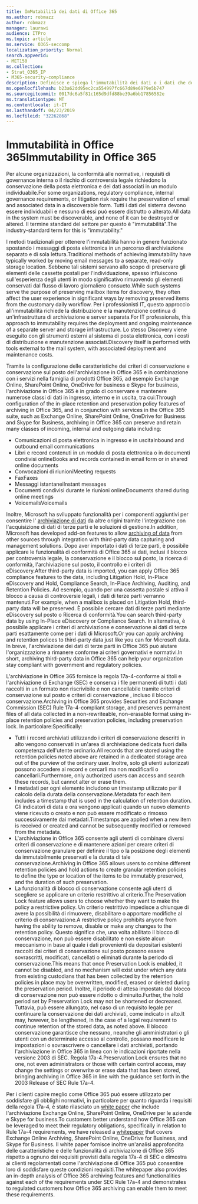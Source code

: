```yaml
---
title: ImMutabilità dei dati di Office 365
ms.author: robmazz
author: robmazz
manager: laurawi
audience: ITPro
ms.topic: article
ms.service: O365-seccomp
localization_priority: Normal
search.appverid:
- MET150
ms.collection:
- Strat_O365_IP
- M365-security-compliance
description: Definisce e spiega l'immutabilità dei dati o i dati che devono essere individuabili e che non possono essere distrutti o modificati.
ms.openlocfilehash: b23a62dd95ec2ca554997fc667d89e6979e5b747
ms.sourcegitcommit: 0017dc6a5f81c165d9dfd88be39a6bb17856582e
ms.translationtype: MT
ms.contentlocale: it-IT
ms.lasthandoff: 04/23/2019
ms.locfileid: "32262868"
---
```

# <a name="immutability-in-office-365"></a><span data-ttu-id="12bfe-103">Immutabilità in Office 365</span><span class="sxs-lookup"><span data-stu-id="12bfe-103">Immutability in Office 365</span></span>
<span data-ttu-id="12bfe-104">Per alcune organizzazioni, la conformità alle normative, i requisiti di governance interna o il rischio di controversia legale richiedono la conservazione della posta elettronica e dei dati associati in un modulo individuabile.</span><span class="sxs-lookup"><span data-stu-id="12bfe-104">For some organizations, regulatory compliance, internal governance requirements, or litigation risk require the preservation of email and associated data in a discoverable form.</span></span> <span data-ttu-id="12bfe-105">Tutti i dati del sistema devono essere individuabili e nessuno di essi può essere distrutto o alterato.</span><span class="sxs-lookup"><span data-stu-id="12bfe-105">All data in the system must be discoverable, and none of it can be destroyed or altered.</span></span> <span data-ttu-id="12bfe-106">Il termine standard del settore per questo è "immutabilità".</span><span class="sxs-lookup"><span data-stu-id="12bfe-106">The industry-standard term for this is "immutability."</span></span> 

<span data-ttu-id="12bfe-107">I metodi tradizionali per ottenere l'immutabilità hanno in genere funzionato spostando i messaggi di posta elettronica in un percorso di archiviazione separato e di sola lettura.</span><span class="sxs-lookup"><span data-stu-id="12bfe-107">Traditional methods of achieving immutability have typically worked by moving email messages to a separate, read-only storage location.</span></span> <span data-ttu-id="12bfe-108">Sebbene tali sistemi servano allo scopo di preservare gli elementi delle cassette postali per l'individuazione, spesso influiscono sull'esperienza degli utenti in modo significativo rimuovendo gli elementi conservati dal flusso di lavoro giornaliero consueto.</span><span class="sxs-lookup"><span data-stu-id="12bfe-108">While such systems serve the purpose of preserving mailbox items for discovery, they often affect the user experience in significant ways by removing preserved items from the customary daily workflow.</span></span> <span data-ttu-id="12bfe-109">Per i professionisti IT, questo approccio all'immutabilità richiede la distribuzione e la manutenzione continua di un'infrastruttura di archiviazione e server separata.</span><span class="sxs-lookup"><span data-stu-id="12bfe-109">For IT professionals, this approach to immutability requires the deployment and ongoing maintenance of a separate server and storage infrastructure.</span></span> <span data-ttu-id="12bfe-110">Lo stesso Discovery viene eseguito con gli strumenti esterni al sistema di posta elettronica, con i costi di distribuzione e manutenzione associati.</span><span class="sxs-lookup"><span data-stu-id="12bfe-110">Discovery itself is performed with tools external to the mail system, with associated deployment and maintenance costs.</span></span>

<span data-ttu-id="12bfe-111">Tramite la configurazione delle caratteristiche dei criteri di conservazione e conservazione sul posto dell'archiviazione in Office 365 e in combinazione con i servizi nella famiglia di prodotti Office 365, ad esempio Exchange Online, SharePoint Online, OneDrive for business e Skype for business, l'archiviazione in Office 365 è in grado di conservare e mantenere numerose classi di dati in ingresso, interno e in uscita, tra cui:</span><span class="sxs-lookup"><span data-stu-id="12bfe-111">Through configuration of the in-place retention and preservation policy features of archiving in Office 365, and in conjunction with services in the Office 365 suite, such as Exchange Online, SharePoint Online, OneDrive for Business and Skype for Business, archiving in Office 365 can preserve and retain many classes of incoming, internal and outgoing data including:</span></span>
- <span data-ttu-id="12bfe-112">Comunicazioni di posta elettronica in ingresso e in uscita</span><span class="sxs-lookup"><span data-stu-id="12bfe-112">Inbound and outbound email communications</span></span>
- <span data-ttu-id="12bfe-113">Libri e record contenuti in un modulo di posta elettronica o in documenti condivisi online</span><span class="sxs-lookup"><span data-stu-id="12bfe-113">Books and records contained in email form or in shared online documents</span></span>
- <span data-ttu-id="12bfe-114">Convocazioni di riunioni</span><span class="sxs-lookup"><span data-stu-id="12bfe-114">Meeting requests</span></span>
- <span data-ttu-id="12bfe-115">Fax</span><span class="sxs-lookup"><span data-stu-id="12bfe-115">Faxes</span></span>
- <span data-ttu-id="12bfe-116">Messaggi istantanei</span><span class="sxs-lookup"><span data-stu-id="12bfe-116">Instant messages</span></span>
- <span data-ttu-id="12bfe-117">Documenti condivisi durante le riunioni online</span><span class="sxs-lookup"><span data-stu-id="12bfe-117">Documents shared during online meetings</span></span>
- <span data-ttu-id="12bfe-118">Voicemails</span><span class="sxs-lookup"><span data-stu-id="12bfe-118">Voicemails</span></span>

<span data-ttu-id="12bfe-119">Inoltre, Microsoft ha sviluppato funzionalità per i componenti aggiuntivi per consentire l' [archiviazione di dati](https://support.office.com/article/Archiving-third-party-data-in-Office-365-0ce338d5-3666-4a18-86ab-c6910ff408cc) da altre origini tramite l'integrazione con l'acquisizione di dati di terze parti e le soluzioni di gestione.</span><span class="sxs-lookup"><span data-stu-id="12bfe-119">In addition, Microsoft has developed add-on features to allow [archiving of data](https://support.office.com/article/Archiving-third-party-data-in-Office-365-0ce338d5-3666-4a18-86ab-c6910ff408cc) from other sources through integration with third-party data capturing and management solutions.</span></span> <span data-ttu-id="12bfe-120">Dopo aver importato i dati di terze parti, è possibile applicare le funzionalità di conformità di Office 365 ai dati, inclusi il blocco per controversia legale, la conservazione e il blocco sul posto, la ricerca di conformità, l'archiviazione sul posto, il controllo e i criteri di eDiscovery.</span><span class="sxs-lookup"><span data-stu-id="12bfe-120">After third-party data is imported, you can apply Office 365 compliance features to the data, including Litigation Hold, In-Place eDiscovery and Hold, Compliance Search, In-Place Archiving, Auditing, and Retention Policies.</span></span> <span data-ttu-id="12bfe-121">Ad esempio, quando per una cassetta postale si attiva il blocco a causa di controversie legali, i dati di terze parti verranno mantenuti.</span><span class="sxs-lookup"><span data-stu-id="12bfe-121">For example, when a mailbox is placed on Litigation Hold, third-party data will be preserved.</span></span> <span data-ttu-id="12bfe-122">È possibile cercare dati di terze parti mediante eDiscovery sul posto o Ricerca di conformità.</span><span class="sxs-lookup"><span data-stu-id="12bfe-122">You can search third-party data by using In-Place eDiscovery or Compliance Search.</span></span> <span data-ttu-id="12bfe-123">In alternativa, è possibile applicare i criteri di archiviazione e conservazione ai dati di terze parti esattamente come per i dati di Microsoft.</span><span class="sxs-lookup"><span data-stu-id="12bfe-123">Or you can apply archiving and retention polices to third-party data just like you can for Microsoft data.</span></span> <span data-ttu-id="12bfe-124">In breve, l'archiviazione dei dati di terze parti in Office 365 può aiutare l'organizzazione a rimanere conforme ai criteri governativi e normativi.</span><span class="sxs-lookup"><span data-stu-id="12bfe-124">In short, archiving third-party data in Office 365 can help your organization stay compliant with government and regulatory policies.</span></span>

<span data-ttu-id="12bfe-125">L'archiviazione in Office 365 fornisce la regola 17a-4-conforme ai titoli e l'archiviazione di Exchange (SEC) e conserva i file permanenti di tutti i dati raccolti in un formato non riscrivibile e non cancellabile tramite criteri di conservazione sul posto e criteri di conservazione , incluso il blocco conservazione.</span><span class="sxs-lookup"><span data-stu-id="12bfe-125">Archiving in Office 365 provides Securities and Exchange Commission (SEC) Rule 17a-4-compliant storage, and preserves permanent files of all data collected in a non-rewriteable, non-erasable format using in-place retention policies and preservation policies, including preservation lock.</span></span> <span data-ttu-id="12bfe-126">In particolare:</span><span class="sxs-lookup"><span data-stu-id="12bfe-126">Specifically:</span></span>
- <span data-ttu-id="12bfe-127">Tutti i record archiviati utilizzando i criteri di conservazione descritti in alto vengono conservati in un'area di archiviazione dedicata fuori dalla competenza dell'utente ordinario.</span><span class="sxs-lookup"><span data-stu-id="12bfe-127">All records that are stored using the retention policies noted above are retained in a dedicated storage area out of the purview of the ordinary user.</span></span> <span data-ttu-id="12bfe-128">Inoltre, solo gli utenti autorizzati possono accedere ai record e cercarli ma non modificarli o cancellarli.</span><span class="sxs-lookup"><span data-stu-id="12bfe-128">Furthermore, only authorized users can access and search these records, but cannot alter or erase them.</span></span>
- <span data-ttu-id="12bfe-129">I metadati per ogni elemento includono un timestamp utilizzato per il calcolo della durata della conservazione.</span><span class="sxs-lookup"><span data-stu-id="12bfe-129">Metadata for each item includes a timestamp that is used in the calculation of retention duration.</span></span> <span data-ttu-id="12bfe-130">Gli indicatori di data e ora vengono applicati quando un nuovo elemento viene ricevuto o creato e non può essere modificato o rimosso successivamente dai metadati.</span><span class="sxs-lookup"><span data-stu-id="12bfe-130">Timestamps are applied when a new item is received or created and cannot be subsequently modified or removed from the metadata.</span></span>
- <span data-ttu-id="12bfe-131">L'archiviazione in Office 365 consente agli utenti di combinare diversi criteri di conservazione e di mantenere azioni per creare criteri di conservazione granulare per definire il tipo o la posizione degli elementi da immutabilmente preservati e la durata di tale conservazione.</span><span class="sxs-lookup"><span data-stu-id="12bfe-131">Archiving in Office 365 allows users to combine different retention policies and hold actions to create granular retention policies to define the type or location of the items to be immutably preserved, and the duration of such preservation.</span></span>
- <span data-ttu-id="12bfe-132">La funzionalità di blocco di conservazione consente agli utenti di scegliere se applicare un criterio restrittivo al criterio.</span><span class="sxs-lookup"><span data-stu-id="12bfe-132">The Preservation Lock feature allows users to choose whether they want to make the policy a restrictive policy.</span></span> <span data-ttu-id="12bfe-133">Un criterio restrittivo impedisce a chiunque di avere la possibilità di rimuovere, disabilitare o apportare modifiche al criterio di conservazione.</span><span class="sxs-lookup"><span data-stu-id="12bfe-133">A restrictive policy prohibits anyone from having the ability to remove, disable or make any changes to the retention policy.</span></span> <span data-ttu-id="12bfe-134">Questo significa che, una volta abilitato il blocco di conservazione, non può essere disabilitato e non esiste alcun meccanismo in base al quale i dati provenienti da depositari esistenti raccolti dai criteri di conservazione sul posto possono essere sovrascritti, modificati, cancellati o eliminati durante la periodo di conservazione.</span><span class="sxs-lookup"><span data-stu-id="12bfe-134">This means that once Preservation Lock is enabled, it cannot be disabled, and no mechanism will exist under which any data from existing custodians that has been collected by the retention policies in place may be overwritten, modified, erased or deleted during the preservation period.</span></span> <span data-ttu-id="12bfe-135">Inoltre, il periodo di attesa impostato dal blocco di conservazione non può essere ridotto o diminuito.</span><span class="sxs-lookup"><span data-stu-id="12bfe-135">Further, the hold period set by Preservation Lock may not be shortened or decreased.</span></span> <span data-ttu-id="12bfe-136">Tuttavia, può essere allungato, nel caso di un requisito legale per continuare la conservazione dei dati archiviati, come indicato in alto.</span><span class="sxs-lookup"><span data-stu-id="12bfe-136">It may, however, be lengthened, in the case of a legal requirement to continue retention of the stored data, as noted above.</span></span> <span data-ttu-id="12bfe-137">Il blocco conservazione garantisce che nessuno, neanche gli amministratori o gli utenti con un determinato accesso al controllo, possano modificare le impostazioni o sovrascrivere o cancellare i dati archiviati, portando l'archiviazione in Office 365 in linea con le indicazioni riportate nella versione 2003 di SEC. Regola 17a-4.</span><span class="sxs-lookup"><span data-stu-id="12bfe-137">Preservation Lock ensures that no one, not even administrators or those with certain control access, may change the settings or overwrite or erase data that has been stored, bringing archiving in Office 365 in line with the guidance set forth in the 2003 Release of SEC Rule 17a-4.</span></span>

<span data-ttu-id="12bfe-138">Per i clienti capire meglio come Office 365 può essere utilizzato per soddisfare gli obblighi normativi, in particolare per quanto riguarda i requisiti della regola 17a-4, è stato rilasciato un [white paper](https://go.microsoft.com/fwlink/?linkid=830440) che include l'archiviazione Exchange Online, SharePoint Online, OneDrive per le aziende e Skype for business.</span><span class="sxs-lookup"><span data-stu-id="12bfe-138">To customers better understand how Office 365 can be leveraged to meet their regulatory obligations, specifically in relation to Rule 17a-4 requirements, we have released a [whitepaper](https://go.microsoft.com/fwlink/?linkid=830440) that covers Exchange Online Archiving, SharePoint Online, OneDrive for Business, and Skype for Business.</span></span> <span data-ttu-id="12bfe-139">Il white paper fornisce inoltre un'analisi approfondita delle caratteristiche e delle funzionalità di archiviazione di Office 365 rispetto a ognuno dei requisiti previsti dalla regola 17a-4 di SEC e dimostra ai clienti regolamentati come l'archiviazione di Office 365 può consentire loro di soddisfare queste condizioni requisiti.</span><span class="sxs-lookup"><span data-stu-id="12bfe-139">The whitepaper also provides an in-depth analysis of Office 365 archiving features and functionalities against each of the requirements under SEC Rule 17a-4 and demonstrates to regulated customers how Office 365 archiving can enable them to meet these requirements.</span></span>